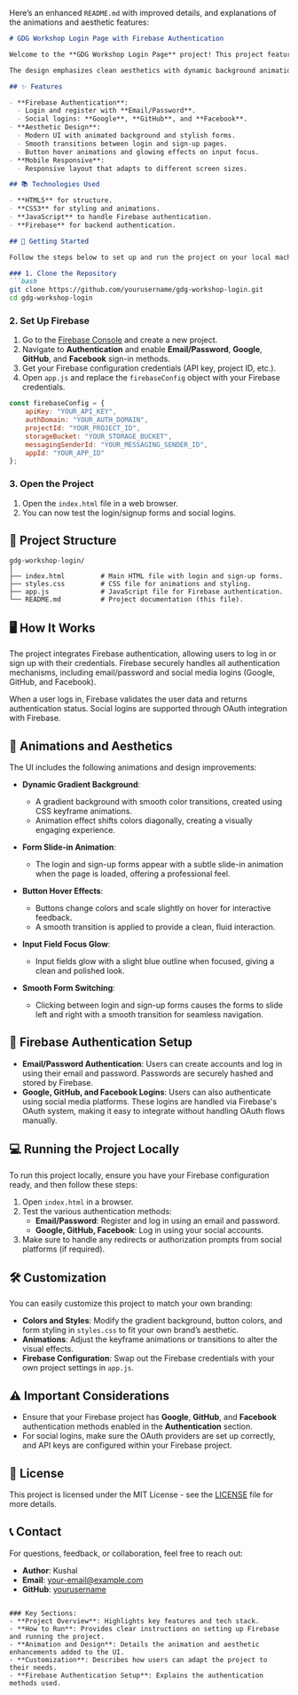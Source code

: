 Here’s an enhanced `README.md` with improved details, and explanations of the animations and aesthetic features:

```md
# GDG Workshop Login Page with Firebase Authentication

Welcome to the **GDG Workshop Login Page** project! This project features a sleek, modern, and animated login system for the GDG IILM_CET workshop. The project includes Firebase authentication for secure login and sign-up functionality, supporting traditional email/password logins and social logins with **Google**, **GitHub**, and **Facebook**.

The design emphasizes clean aesthetics with dynamic background animations and smooth form transitions, providing an elegant user experience.

## ✨ Features

- **Firebase Authentication**:
  - Login and register with **Email/Password**.
  - Social logins: **Google**, **GitHub**, and **Facebook**.
- **Aesthetic Design**:
  - Modern UI with animated background and stylish forms.
  - Smooth transitions between login and sign-up pages.
  - Button hover animations and glowing effects on input focus.
- **Mobile Responsive**:
  - Responsive layout that adapts to different screen sizes.

## 📚 Technologies Used

- **HTML5** for structure.
- **CSS3** for styling and animations.
- **JavaScript** to handle Firebase authentication.
- **Firebase** for backend authentication.

## 🚀 Getting Started

Follow the steps below to set up and run the project on your local machine:

### 1. Clone the Repository
```bash
git clone https://github.com/yourusername/gdg-workshop-login.git
cd gdg-workshop-login
```

### 2. Set Up Firebase

1. Go to the [Firebase Console](https://console.firebase.google.com/) and create a new project.
2. Navigate to **Authentication** and enable **Email/Password**, **Google**, **GitHub**, and **Facebook** sign-in methods.
3. Get your Firebase configuration credentials (API key, project ID, etc.).
4. Open `app.js` and replace the `firebaseConfig` object with your Firebase credentials.

```javascript
const firebaseConfig = {
    apiKey: "YOUR_API_KEY",
    authDomain: "YOUR_AUTH_DOMAIN",
    projectId: "YOUR_PROJECT_ID",
    storageBucket: "YOUR_STORAGE_BUCKET",
    messagingSenderId: "YOUR_MESSAGING_SENDER_ID",
    appId: "YOUR_APP_ID"
};
```

### 3. Open the Project

1. Open the `index.html` file in a web browser.
2. You can now test the login/signup forms and social logins.

## 📂 Project Structure

```plaintext
gdg-workshop-login/
│
├── index.html         # Main HTML file with login and sign-up forms.
├── styles.css         # CSS file for animations and styling.
├── app.js             # JavaScript file for Firebase authentication.
└── README.md          # Project documentation (this file).
```

## 🖥️ How It Works

The project integrates Firebase authentication, allowing users to log in or sign up with their credentials. Firebase securely handles all authentication mechanisms, including email/password and social media logins (Google, GitHub, and Facebook).

When a user logs in, Firebase validates the user data and returns authentication status. Social logins are supported through OAuth integration with Firebase.

## 🎨 Animations and Aesthetics

The UI includes the following animations and design improvements:

- **Dynamic Gradient Background**:
  - A gradient background with smooth color transitions, created using CSS keyframe animations.
  - Animation effect shifts colors diagonally, creating a visually engaging experience.

- **Form Slide-in Animation**:
  - The login and sign-up forms appear with a subtle slide-in animation when the page is loaded, offering a professional feel.
  
- **Button Hover Effects**:
  - Buttons change colors and scale slightly on hover for interactive feedback.
  - A smooth transition is applied to provide a clean, fluid interaction.
  
- **Input Field Focus Glow**:
  - Input fields glow with a slight blue outline when focused, giving a clean and polished look.
  
- **Smooth Form Switching**:
  - Clicking between login and sign-up forms causes the forms to slide left and right with a smooth transition for seamless navigation.

## 🔧 Firebase Authentication Setup

- **Email/Password Authentication**: Users can create accounts and log in using their email and password. Passwords are securely hashed and stored by Firebase.
- **Google, GitHub, and Facebook Logins**: Users can also authenticate using social media platforms. These logins are handled via Firebase's OAuth system, making it easy to integrate without handling OAuth flows manually.

## 💻 Running the Project Locally

To run this project locally, ensure you have your Firebase configuration ready, and then follow these steps:

1. Open `index.html` in a browser.
2. Test the various authentication methods:
   - **Email/Password**: Register and log in using an email and password.
   - **Google, GitHub, Facebook**: Log in using your social accounts.
3. Make sure to handle any redirects or authorization prompts from social platforms (if required).

## 🛠️ Customization

You can easily customize this project to match your own branding:

- **Colors and Styles**: Modify the gradient background, button colors, and form styling in `styles.css` to fit your own brand’s aesthetic.
- **Animations**: Adjust the keyframe animations or transitions to alter the visual effects.
- **Firebase Configuration**: Swap out the Firebase credentials with your own project settings in `app.js`.

## ⚠️ Important Considerations

- Ensure that your Firebase project has **Google**, **GitHub**, and **Facebook** authentication methods enabled in the **Authentication** section.
- For social logins, make sure the OAuth providers are set up correctly, and API keys are configured within your Firebase project.

## 📄 License

This project is licensed under the MIT License - see the [LICENSE](LICENSE) file for more details.

## 📞 Contact

For questions, feedback, or collaboration, feel free to reach out:

- **Author**: Kushal
- **Email**: your-email@example.com
- **GitHub**: [yourusername](https://github.com/yourusername)
```

### Key Sections:
- **Project Overview**: Highlights key features and tech stack.
- **How to Run**: Provides clear instructions on setting up Firebase and running the project.
- **Animation and Design**: Details the animation and aesthetic enhancements added to the UI.
- **Customization**: Describes how users can adapt the project to their needs.
- **Firebase Authentication Setup**: Explains the authentication methods used.
